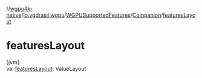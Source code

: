 //[wgpu4k-native](../../../../index.md)/[io.ygdrasil.wgpu](../../index.md)/[WGPUSupportedFeatures](../index.md)/[Companion](index.md)/[featuresLayout](features-layout.md)

# featuresLayout

[jvm]\
val [featuresLayout](features-layout.md): ValueLayout